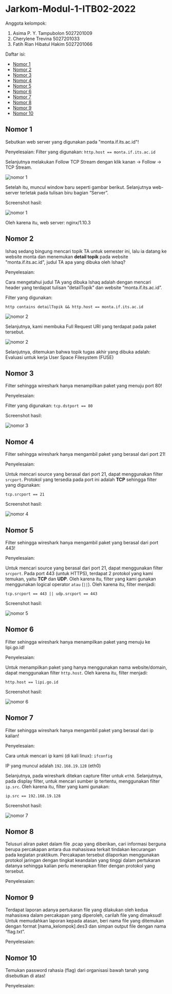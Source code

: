 # Jarkom-Modul-1-ITB02-2022

Anggota kelompok:

1. Asima P. Y. Tampubolon 5027201009
2. Cherylene Trevina 5027201033
3. Fatih Rian Hibatul Hakim 5027201066

Daftar isi:

* [Nomor 1](#nomor-1)
* [Nomor 2](#nomor-2)
* [Nomor 3](#nomor-3)
* [Nomor 4](#nomor-4)
* [Nomor 5](#nomor-5)
* [Nomor 6](#nomor-6)
* [Nomor 7](#nomor-7)
* [Nomor 8](#nomor-8)
* [Nomor 9](#nomor-9)
* [Nomor 10](#nomor-10)

## Nomor 1

Sebutkan web server yang digunakan pada "monta.if.its.ac.id"!

Penyelesaian:
Filter yang digunakan:
`http.host == monta.if.its.ac.id`

Selanjutnya melakukan Follow TCP Stream dengan klik kanan -> Follow -> TCP Stream.

![nomor 1](images/Nomor%1_1.png)

Setelah itu, muncul window baru seperti gambar berikut. Selanjutnya web-server terletak pada tulisan biru bagian “Server”.

Screenshot hasil:

![nomor 1](images/Nomor%1_2.png)

Oleh karena itu, web server: nginx/1.10.3

## Nomor 2

Ishaq sedang bingung mencari topik TA untuk semester ini, lalu ia datang ke website monta dan menemukan **detail topik** pada website "monta.if.its.ac.id", judul TA apa yang dibuka oleh Ishaq?

Penyelesaian:

Cara mengetahui judul TA yang dibuka Ishaq adalah dengan mencari header yang terdapat tulisan “detailTopik” dan website “monta.if.its.ac.id”.

Filter yang digunakan:

`http contains detailTopik && http.host == monta.if.its.ac.id`

![nomor 2](images/Nomor%2_1.png)

Selanjutnya, kami membuka Full Request URI yang terdapat pada paket tersebut.

![nomor 2](images/Nomor%2_2.png)

Selanjutnya, ditemukan bahwa topik tugas akhir yang dibuka adalah: Evaluasi untuk
kerja User Space Filesystem (FUSE)


## Nomor 3

Filter sehingga wireshark hanya menampilkan paket yang menuju port 80!

Penyelesaian:

Filter yang digunakan:
`tcp.dstport == 80`

Screenshot hasil:

![nomor 3](images/Nomor%3.png)

## Nomor 4

Filter sehingga wireshark hanya mengambil paket yang berasal dari port 21!

Penyelesaian:

Untuk mencari source yang berasal dari port 21, dapat menggunakan filter `srcport`. Protokol yang tersedia pada port ini adalah **TCP** sehingga filter yang digunakan:

`tcp.srcport == 21`

Screenshot hasil:

![nomor 4](images/Nomor%204.png)

## Nomor 5

Filter sehingga wireshark hanya mengambil paket yang berasal dari port 443!

Penyelesaian:

Untuk mencari source yang berasal dari port 21, dapat menggunakan filter `srcport`. Pada port 443 (untuk HTTPS), terdapat 2 protokol yang kami temukan, yaitu **TCP** dan **UDP**. Oleh karena itu, filter yang kami gunakan menggunakan logical operator `atau` (`||`). Oleh karena itu, filter menjadi:

`tcp.srcport == 443 || udp.srcport == 443`

Screenshot hasil:

![nomor 5](images/Nomor%205.png)

## Nomor 6

Filter sehingga wireshark hanya menampilkan paket yang menuju ke lipi.go.id!

Penyelesaian:

Untuk menampilkan paket yang hanya menggunakan nama website/domain, dapat menggunakan filter `http.host`. Oleh karena itu, filter menjadi:

`http.host == lipi.go.id`

Screenshot hasil:

![nomor 6](images/Nomor%206.png)

## Nomor 7

Filter sehingga wireshark hanya mengambil paket yang berasal dari ip kalian!

Penyelesaian:

Cara untuk mencari ip kami (di kali linux): `ifconfig`

IP yang muncul adalah `192.168.19.128` (eth0)

Selanjutnya, pada wireshark ditekan capture filter untuk `eth0`. Selanjutnya, pada display filter, untuk mencari sumber ip tertentu, menggunakan filter `ip.src`. Oleh karena itu, filter yang kami gunakan:

`ip.src == 192.168.19.128`

Screenshot hasil: 

![nomor 7](images/Nomor%207.png)

## Nomor 8

Telusuri aliran paket dalam file .pcap yang diberikan, cari informasi berguna berupa percakapan antara dua mahasiswa terkait tindakan kecurangan pada kegiatan praktikum. Percakapan tersebut dilaporkan menggunakan protokol jaringan dengan tingkat keandalan yang tinggi dalam pertukaran datanya sehingga kalian perlu menerapkan filter dengan protokol yang tersebut.

Penyelesaian:


## Nomor 9

Terdapat laporan adanya pertukaran file yang dilakukan oleh kedua mahasiswa dalam percakapan yang diperoleh, carilah file yang dimaksud! Untuk memudahkan laporan kepada atasan, beri nama file yang ditemukan dengan format [nama_kelompok].des3 dan simpan output file dengan nama “flag.txt”.

Penyelesaian:


## Nomor 10

Temukan password rahasia (flag) dari organisasi bawah tanah yang disebutkan di atas!

Penyelesaian:
